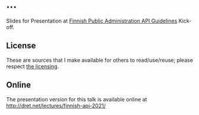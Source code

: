 # ...

Slides for Presentation at [Finnish Public Administration API Guidelines](https://vm.fi/tapahtumat/2021-02-09/julkisen-hallinnon-api-linjaukset-verkkoseminaari) Kick-off.


## License

These are sources that I make available for others to read/use/reuse; please respect [the licensing](../LICENSE).


## Online

The presentation version for this talk is available online at http://dret.net/lectures/finnish-api-2021/

